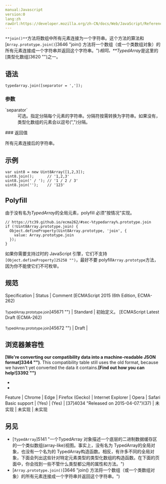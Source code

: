 ```yaml
---
manual:Javascript
version:0
lang:zh
rawUrl:https://developer.mozilla.org/zh-CN/docs/Web/JavaScript/Reference/Global_Objects/TypedArray/join
---
```






`**join()**`方法将数组中所有元素连接为一个字符串。这个方法的算法和[`Array.prototype.join()`]3646 "join() 方法将一个数组（或一个类数组对象）的所有元素连接成一个字符串并返回这个字符串。")*相同。**TypedArray*是这里的[类型化数组]3620 "")之一。


## 语法<a name="语法"></a>

```
typedarray.join([separator = ',']);
```

### 参数<a name="参数"></a>
<dl><dt id=''>`separator`</dt><dd>可选。指定分隔每个元素的字符串。分隔符按需转换为字符串。如果没有，类型化数组的元素会以逗号(&quot;,&quot;)分隔。</dd></dl>
### 返回值<a name="返回值"></a>


所有元素连接后的字符串。


## 示例<a name="示例"></a>

```
var uint8 = new Uint8Array([1,2,3]);
uint8.join();      // '1,2,3'
uint8.join(' / '); // '1 / 2 / 3'
uint8.join('');    // '123'
```

## Polyfill<a name="Polyfill"></a>


由于没有名为*TypedArray*的全局元素，polyfill 必须&quot;按情况&quot;实现。


```
// https://tc39.github.io/ecma262/#sec-%typedarray%.prototype.join
if (!Uint8Array.prototype.join) {
  Object.defineProperty(Uint8Array.prototype, 'join', {
    value: Array.prototype.join
  });
}
```


如果你需要支持过时的 JavaScript 引擎，它们不支持`[Object.defineProperty]25258 "")`，最好不要 polyfill`Array.prototype`方法，因为你不能使它们不可枚举。


## 规范<a name="规范"></a>

Specification | Status | Comment 
[ECMAScript 2015 (6th Edition, ECMA-262)<br></br><small>TypedArray.prototype.join</small>]45671 "") | Standard | 初始定义。 
[ECMAScript Latest Draft (ECMA-262)<br></br><small>TypedArray.prototype.join</small>]45672 "") | Draft |  


## 浏览器兼容性<a name="浏览器兼容性"></a>


**[We&#39;re converting our compatibility data into a machine-readable JSON format]3344 "")**. This compatibility table still uses the old format, because we haven&#39;t yet converted the data it contains.**[Find out how you can help!]3392 "")**


* 
* 

Feature | Chrome | Edge | Firefox (Gecko) | Internet Explorer | Opera | Safari 
Basic support | (Yes) | (Yes) | [37]4034 "Released on 2015-04-07.")(37) | 未实现 | 未实现 | 未实现 





## 另见<a name="另见"></a>

* [`TypedArray`]5141 "一个TypedArray 对象描述一个底层的二进制数据缓存区的一个类似数组(array-like)视图。事实上，没有名为 TypedArray的全局对象，也没有一个名为的 TypedArray构造函数。相反，有许多不同的全局对象，下面会列出这些针对特定元素类型的类型化数组的构造函数。在下面的页面中，你会找到一些不管什么类型都公用的属性和方法。")
* [`Array.prototype.join()`]3646 "join() 方法将一个数组（或一个类数组对象）的所有元素连接成一个字符串并返回这个字符串。")



